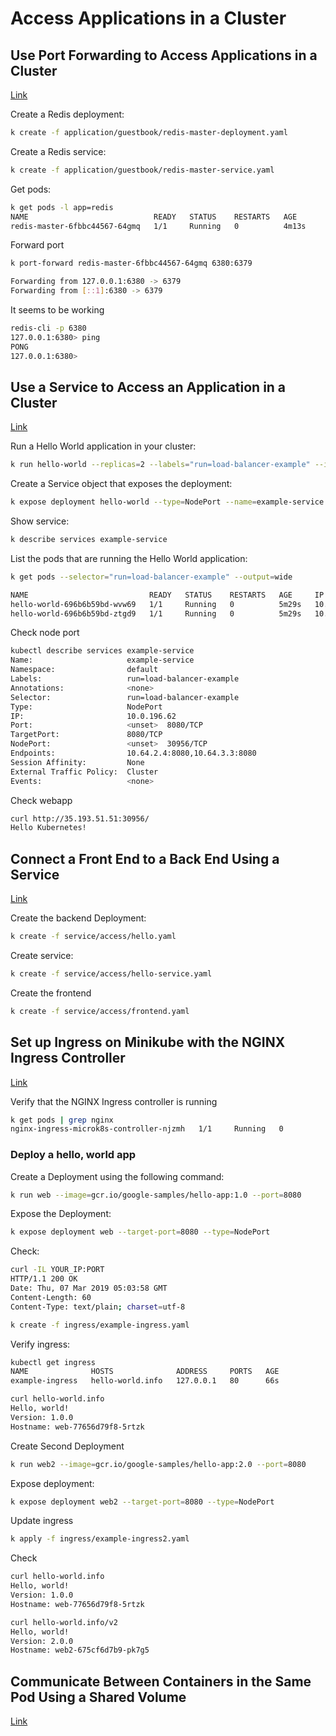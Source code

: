 # Access Applications in a Cluster

## Use Port Forwarding to Access Applications in a Cluster

[Link](https://kubernetes.io/docs/tasks/access-application-cluster/port-forward-access-application-cluster/)

Create a Redis deployment:
```bash
k create -f application/guestbook/redis-master-deployment.yaml
```

Create a Redis service:
```bash
k create -f application/guestbook/redis-master-service.yaml
```

Get pods:
```bash
k get pods -l app=redis
NAME                            READY   STATUS    RESTARTS   AGE
redis-master-6fbbc44567-64gmq   1/1     Running   0          4m13s
```

Forward port
```bash
k port-forward redis-master-6fbbc44567-64gmq 6380:6379

Forwarding from 127.0.0.1:6380 -> 6379
Forwarding from [::1]:6380 -> 6379
```

It seems to be working
```bash
redis-cli -p 6380
127.0.0.1:6380> ping
PONG
127.0.0.1:6380>
```

## Use a Service to Access an Application in a Cluster

[Link](https://kubernetes.io/docs/tasks/access-application-cluster/service-access-application-cluster/)

Run a Hello World application in your cluster:
```bash
k run hello-world --replicas=2 --labels="run=load-balancer-example" --image=gcr.io/google-samples/node-hello:1.0  --port=8080
```

Create a Service object that exposes the deployment:
```bash
k expose deployment hello-world --type=NodePort --name=example-service
```

Show service:
```bash
k describe services example-service
```

List the pods that are running the Hello World application:
```bash
k get pods --selector="run=load-balancer-example" --output=wide

NAME                           READY   STATUS    RESTARTS   AGE     IP          NODE                           NOMINATED NODE   READINESS GATES
hello-world-696b6b59bd-wvw69   1/1     Running   0          5m29s   10.64.3.3   kubernetes-minion-group-6kpw   <none>           <none>
hello-world-696b6b59bd-ztgd9   1/1     Running   0          5m29s   10.64.2.4   kubernetes-minion-group-rkxp   <none>           <none>
```

Check node port
```bash
kubectl describe services example-service
Name:                     example-service
Namespace:                default
Labels:                   run=load-balancer-example
Annotations:              <none>
Selector:                 run=load-balancer-example
Type:                     NodePort
IP:                       10.0.196.62
Port:                     <unset>  8080/TCP
TargetPort:               8080/TCP
NodePort:                 <unset>  30956/TCP
Endpoints:                10.64.2.4:8080,10.64.3.3:8080
Session Affinity:         None
External Traffic Policy:  Cluster
Events:                   <none>
```

Check webapp
```bash
curl http://35.193.51.51:30956/
Hello Kubernetes!
```

## Connect a Front End to a Back End Using a Service

[Link](https://kubernetes.io/docs/tasks/access-application-cluster/connecting-frontend-backend/)

Create the backend Deployment:
```bash
k create -f service/access/hello.yaml
```

Create service:
```bash
k create -f service/access/hello-service.yaml
```

Create the frontend
```bash
k create -f service/access/frontend.yaml
```

## Set up Ingress on Minikube with the NGINX Ingress Controller

[Link](https://kubernetes.io/docs/tasks/access-application-cluster/ingress-minikube/)

Verify that the NGINX Ingress controller is running
```bash
k get pods | grep nginx
nginx-ingress-microk8s-controller-njzmh   1/1     Running   0          34h
```

### Deploy a hello, world app

Create a Deployment using the following command:
```bash
k run web --image=gcr.io/google-samples/hello-app:1.0 --port=8080
```

Expose the Deployment:
```bash
k expose deployment web --target-port=8080 --type=NodePort
```

Check:
```bash
curl -IL YOUR_IP:PORT
HTTP/1.1 200 OK
Date: Thu, 07 Mar 2019 05:03:58 GMT
Content-Length: 60
Content-Type: text/plain; charset=utf-8
```

```bash
k create -f ingress/example-ingress.yaml
```

Verify ingress:
```bash
kubectl get ingress
NAME              HOSTS              ADDRESS     PORTS   AGE
example-ingress   hello-world.info   127.0.0.1   80      66s
```

```bash
curl hello-world.info
Hello, world!
Version: 1.0.0
Hostname: web-77656d79f8-5rtzk
```

Create Second Deployment
```bash
k run web2 --image=gcr.io/google-samples/hello-app:2.0 --port=8080
```

Expose deployment:
```bash
k expose deployment web2 --target-port=8080 --type=NodePort
```

Update ingress
```bash
k apply -f ingress/example-ingress2.yaml
```

Check
```bash
curl hello-world.info
Hello, world!
Version: 1.0.0
Hostname: web-77656d79f8-5rtzk
```

```bash
curl hello-world.info/v2
Hello, world!
Version: 2.0.0
Hostname: web2-675cf6d7b9-pk7g5
```

## Communicate Between Containers in the Same Pod Using a Shared Volume

[Link](https://kubernetes.io/docs/tasks/access-application-cluster/communicate-containers-same-pod-shared-volume/)

```bash
```

```bash
```

```bash
```

```bash
```

```bash
```

```bash
```

```bash
```

```bash
```

```bash
```
